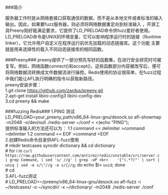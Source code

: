 ###简介
<p>																	   					             			            服务器工作时是从网络套接口获取通信的数据，而不是从本地文件或者标准的输入输出。因此，如果要fuzz服务器，则必须将网络数据重定向到标准输入 ，开源工具Preeny刚好能满足要求，它提供了LD_PRELOAD命令供fuzz爱好者使用。
LD_PRELOAD命令是UNIX的环境变量，它可以影响程序运行时的链接（Runtime linker），它允许用户自定义在程序运行前优先加载的动态链接库。这个功能
主要就是用来选择性的载入不同动态链接库的相同函数。
</p>

###Preeny###
preeny提供了一部分预先写好的函数集，在进行安全研究时可被复写。例如，网络函数connect()和accept()，这些函数部分内容被改写后，便可将网络数据流转换成文件数据流进行操控。Redis使用的协议很简单，在fuzz过程中我们能让AFL执行明确的指令以获取新路径。
<br>preeny安装步骤：
<br>1.git clone https://github.com/zardus/preeny.git
<br>2.apt-get install libini-config3 libini-config-dev
<br>3.cd preeny && make

###fuzzing Redis###
1.PING 测试
<br>LD_PRELOAD=your_preeny_path/x86_64-linux-gnu/desock.so afl-showmap -m2048 -o/dev/null ./redis-server ~/conf < <(echo "PING");
<br>提供标准输入的方法还可以为：
1.1 command << delimiter
    >command
    >delimiter
1.2 command << EOF
    >command
    >EOF
<br>2.创建Redis命令目录供AFL-fuzz使用
<br>    # mkdir testcases syncdir dictionary && cd dictionary
<br>    # for i in `curl https://raw.githubusercontent.com/antirez/redis/unstable/src/server.c | grep Command, | sed 's/ //g' | grep -oP <br>    '{"(.*?)"' | sort | uniq | sed -e s/\"//g -e s/{//g`; do echo $i> `uuid`; done
<br>    # cd
<br>3.AFL-fuzz测试
<br>    # LD_PRELOAD=~/preeny/x86_64-linux-gnu/desock.so afl-fuzz -i ~/testcases/ -o ~/syncdir/ -x ~/dictionary/  -m2048 ./redis-server ./conf
